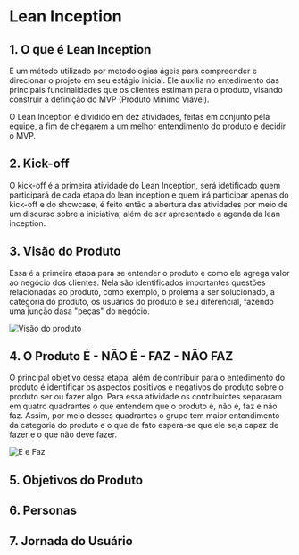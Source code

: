 # Lean Inception

## 1. O que é Lean Inception

É um método utilizado por metodologias ágeis para compreender e direcionar o projeto em seu estágio inicial. Ele auxilia no entedimento das principais funcinalidades que os clientes estimam para o produto, visando construir a definição do MVP (Produto Mínimo Viável).

O Lean Inception é dividido em dez atividades, feitas em conjunto pela equipe, a fim de chegarem a um melhor entendimento do produto e decidir o MVP.

## 2. Kick-off

O kick-off é a primeira atividade do Lean Inception, será idetificado quem participará de cada etapa do lean inception e quem irá participar apenas do kick-off e do showcase, é feito então a abertura das atividades por meio de um discurso sobre a iniciativa, além de ser apresentado a agenda da lean inception.

## 3. Visão do Produto
Essa é a primeira etapa para se entender o produto e como ele agrega valor ao negócio dos clientes. Nela são identificados importantes questões relacionadas ao produto, como exemplo, o prolema a ser solucionado, a categoria do produto, os usuários do produto e seu diferencial, fazendo uma junção dasa "peças" do negócio.

![Visão do produto](/assets/visao_produto.png)

## 4. O Produto É - NÃO É - FAZ - NÃO FAZ
O principal objetivo dessa etapa, além de contribuir para o entedimento do produto é identificar os aspectos positivos e negativos do produto sobre o produto ser ou fazer algo. Para essa atividade os contribuintes separaram em quatro quadrantes o que entendem que o produto é, não é, faz e não faz. Assim, por meio desses quadrantes o grupo tem maior entendimento da categoria do produto e o que de fato espera-se que ele seja capaz de fazer e o que não deve fazer.

![É e Faz](/assets/e_naoe_faz_naofaz.png)

## 5. Objetivos do Produto

## 6. Personas 

## 7. Jornada do Usuário

